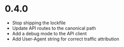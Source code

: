# 0.4.0

* Stop shipping the lockfile
* Update API routes to the canonical path
* Add a debug mode to the API client
* Add User-Agent string for correct traffic attribution
